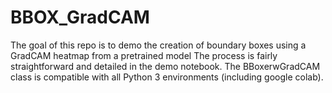 # BBOX_GradCAM
The goal of this repo is to demo the creation of boundary boxes using a GradCAM heatmap from a pretrained model
The process is fairly straightforward and detailed in the demo notebook.
The BBoxerwGradCAM class is compatible with all Python 3 environments (including google colab).

